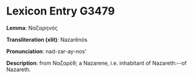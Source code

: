 # Lexicon Entry G3479

**Lemma**: Ναζαρηνός

**Transliteration (xlit)**: Nazarēnós

**Pronunciation**: nad-zar-ay-nos'

**Description**:
from Ναζαρέθ; a Nazarene, i.e. inhabitant of Nazareth:--of Nazareth.
